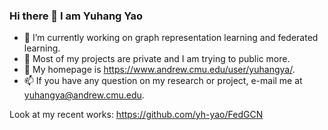 ### Hi there 👋 I am Yuhang Yao


- 🔭 I’m currently working on graph representation learning and federated learning.
- 🌱 Most of my projects are private and I am trying to public more. 
- 💬 My homepage is https://www.andrew.cmu.edu/user/yuhangya/.
- 📫 If you have any question on my research or project, e-mail me at yuhangya@andrew.cmu.edu.

Look at my recent works:
https://github.com/yh-yao/FedGCN
